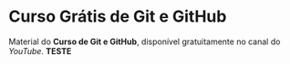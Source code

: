 # Curso Grátis de Git e GitHub
Material do **Curso de Git e GitHub**, disponível gratuitamente no canal do *YouTube*.
**TESTE**
